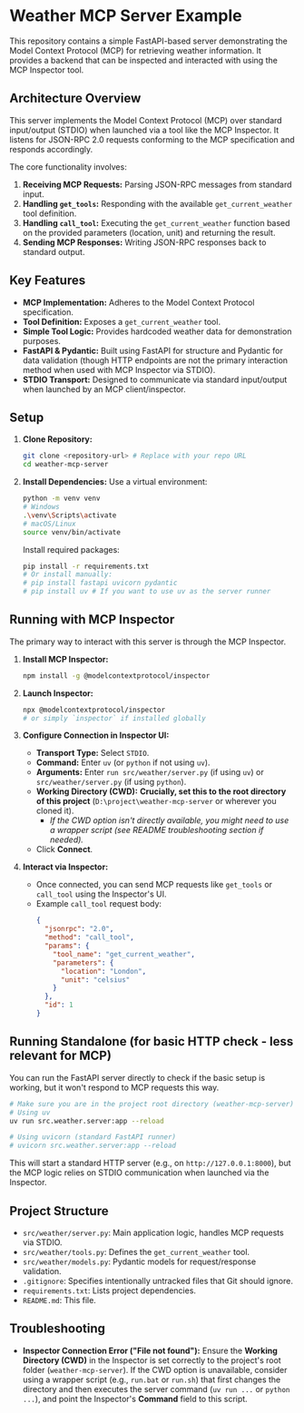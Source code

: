 # Weather MCP Server Example

This repository contains a simple FastAPI-based server demonstrating the Model Context Protocol (MCP) for retrieving weather information. It provides a backend that can be inspected and interacted with using the MCP Inspector tool.

## Architecture Overview

This server implements the Model Context Protocol (MCP) over standard input/output (STDIO) when launched via a tool like the MCP Inspector. It listens for JSON-RPC 2.0 requests conforming to the MCP specification and responds accordingly.

The core functionality involves:

1.  **Receiving MCP Requests:** Parsing JSON-RPC messages from standard input.
2.  **Handling `get_tools`:** Responding with the available `get_current_weather` tool definition.
3.  **Handling `call_tool`:** Executing the `get_current_weather` function based on the provided parameters (location, unit) and returning the result.
4.  **Sending MCP Responses:** Writing JSON-RPC responses back to standard output.

## Key Features

*   **MCP Implementation:** Adheres to the Model Context Protocol specification.
*   **Tool Definition:** Exposes a `get_current_weather` tool.
*   **Simple Tool Logic:** Provides hardcoded weather data for demonstration purposes.
*   **FastAPI & Pydantic:** Built using FastAPI for structure and Pydantic for data validation (though HTTP endpoints are not the primary interaction method when used with MCP Inspector via STDIO).
*   **STDIO Transport:** Designed to communicate via standard input/output when launched by an MCP client/inspector.

## Setup

1.  **Clone Repository:**
    ```bash
    git clone <repository-url> # Replace with your repo URL
    cd weather-mcp-server
    ```

2.  **Install Dependencies:**
    Use a virtual environment:
    ```bash
    python -m venv venv
    # Windows
    .\venv\Scripts\activate
    # macOS/Linux
    source venv/bin/activate
    ```
    Install required packages:
    ```bash
    pip install -r requirements.txt
    # Or install manually:
    # pip install fastapi uvicorn pydantic
    # pip install uv # If you want to use uv as the server runner
    ```

## Running with MCP Inspector

The primary way to interact with this server is through the MCP Inspector.

1.  **Install MCP Inspector:**
    ```bash
    npm install -g @modelcontextprotocol/inspector
    ```

2.  **Launch Inspector:**
    ```bash
    npx @modelcontextprotocol/inspector
    # or simply `inspector` if installed globally
    ```

3.  **Configure Connection in Inspector UI:**
    *   **Transport Type:** Select `STDIO`.
    *   **Command:** Enter `uv` (or `python` if not using `uv`).
    *   **Arguments:** Enter `run src/weather/server.py` (if using `uv`) or `src/weather/server.py` (if using `python`).
    *   **Working Directory (CWD):** **Crucially, set this to the root directory of this project** (`D:\project\weather-mcp-server` or wherever you cloned it).
        *   *If the CWD option isn't directly available, you might need to use a wrapper script (see README troubleshooting section if needed).* 
    *   Click **Connect**.

4.  **Interact via Inspector:**
    *   Once connected, you can send MCP requests like `get_tools` or `call_tool` using the Inspector's UI.
    *   Example `call_tool` request body:
        ```json
        {
          "jsonrpc": "2.0",
          "method": "call_tool",
          "params": {
            "tool_name": "get_current_weather",
            "parameters": {
              "location": "London",
              "unit": "celsius"
            }
          },
          "id": 1
        }
        ```

## Running Standalone (for basic HTTP check - less relevant for MCP)

You can run the FastAPI server directly to check if the basic setup is working, but it won't respond to MCP requests this way.

```bash
# Make sure you are in the project root directory (weather-mcp-server)
# Using uv
uv run src.weather.server:app --reload 

# Using uvicorn (standard FastAPI runner)
# uvicorn src.weather.server:app --reload
```
This will start a standard HTTP server (e.g., on `http://127.0.0.1:8000`), but the MCP logic relies on STDIO communication when launched via the Inspector.

## Project Structure

*   `src/weather/server.py`: Main application logic, handles MCP requests via STDIO.
*   `src/weather/tools.py`: Defines the `get_current_weather` tool.
*   `src/weather/models.py`: Pydantic models for request/response validation.
*   `.gitignore`: Specifies intentionally untracked files that Git should ignore.
*   `requirements.txt`: Lists project dependencies.
*   `README.md`: This file.

## Troubleshooting

*   **Inspector Connection Error ("File not found"):** Ensure the **Working Directory (CWD)** in the Inspector is set correctly to the project's root folder (`weather-mcp-server`). If the CWD option is unavailable, consider using a wrapper script (e.g., `run.bat` or `run.sh`) that first changes the directory and then executes the server command (`uv run ...` or `python ...`), and point the Inspector's **Command** field to this script. 